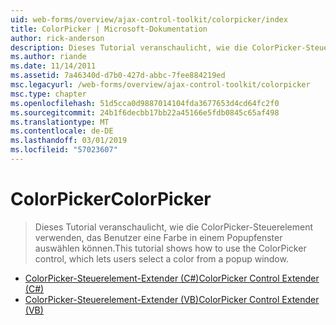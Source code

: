 ```yaml
---
uid: web-forms/overview/ajax-control-toolkit/colorpicker/index
title: ColorPicker | Microsoft-Dokumentation
author: rick-anderson
description: Dieses Tutorial veranschaulicht, wie die ColorPicker-Steuerelement verwenden, das Benutzer eine Farbe in einem Popupfenster auswählen können.
ms.author: riande
ms.date: 11/14/2011
ms.assetid: 7a46340d-d7b0-427d-abbc-7fee884219ed
msc.legacyurl: /web-forms/overview/ajax-control-toolkit/colorpicker
msc.type: chapter
ms.openlocfilehash: 51d5cca0d9887014104fda3677653d4cd64fc2f0
ms.sourcegitcommit: 24b1f6decbb17bb22a45166e5fdb0845c65af498
ms.translationtype: MT
ms.contentlocale: de-DE
ms.lasthandoff: 03/01/2019
ms.locfileid: "57023607"
---
```

<a name="colorpicker"></a><span data-ttu-id="8453a-103">ColorPicker</span><span class="sxs-lookup"><span data-stu-id="8453a-103">ColorPicker</span></span>
====================
> <span data-ttu-id="8453a-104">Dieses Tutorial veranschaulicht, wie die ColorPicker-Steuerelement verwenden, das Benutzer eine Farbe in einem Popupfenster auswählen können.</span><span class="sxs-lookup"><span data-stu-id="8453a-104">This tutorial shows how to use the ColorPicker control, which lets users select a color from a popup window.</span></span>


- [<span data-ttu-id="8453a-105">ColorPicker-Steuerelement-Extender (C#)</span><span class="sxs-lookup"><span data-stu-id="8453a-105">ColorPicker Control Extender (C#)</span></span>](using-the-colorpicker-control-extender-cs.md)
- [<span data-ttu-id="8453a-106">ColorPicker-Steuerelement-Extender (VB)</span><span class="sxs-lookup"><span data-stu-id="8453a-106">ColorPicker Control Extender (VB)</span></span>](using-the-colorpicker-control-extender-vb.md)
